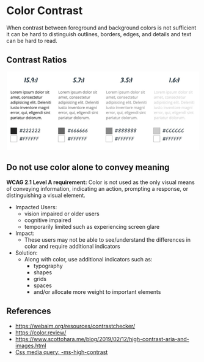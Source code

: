 # Color Contrast
When contrast between foreground and background colors is not sufficient it can 
be hard to distinguish outlines, borders, edges, and details and text can be 
hard to read.

## Contrast Ratios
![comparison of color contrast ratios](img/contrast_ratios_examples.png)

## Do not use color alone to convey meaning
**WCAG 2.1 Level A requirement:** Color is not used as the only visual means of conveying 
information, indicating an action, prompting a response, or distinguishing a visual element.

* Impacted Users:
    * vision impaired or older users
    * cognitive impaired
    * temporarily limited such as experiencing screen glare
* Impact:
    * These users may not be able to see/understand the differences in color and require additional indicators
* Solution:
    * Along with color, use additional indicators such as:
        * typography
        * shapes
        * grids
        * spaces
        * and/or allocate more weight to important elements

## References
* https://webaim.org/resources/contrastchecker/
* https://color.review/
* https://www.scottohara.me/blog/2019/02/12/high-contrast-aria-and-images.html
* [Css media query: -ms-high-contrast](https://www.gwhitworth.com/blog/2017/04/how-to-use-ms-high-contrast/)
